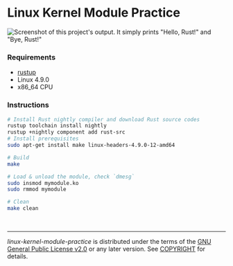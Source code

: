 Linux Kernel Module Practice
========

![Screenshot of this project's output. It simply prints "Hello, Rust!" and "Bye,
Rust!"](https://raw.githubusercontent.com/simnalamburt/i/master/linux-kernel-module-practice/screenshot.png)

### Requirements
- [rustup](https://rustup.rs/)
- Linux 4.9.0
- x86_64 CPU

### Instructions
```bash
# Install Rust nightly compiler and download Rust source codes
rustup toolchain install nightly
rustup +nightly component add rust-src
# Install prerequisites
sudo apt-get install make linux-headers-4.9.0-12-amd64

# Build
make

# Load & unload the module, check `dmesg`
sudo insmod mymodule.ko
sudo rmmod mymodule

# Clean
make clean
```

&nbsp;

--------

*linux-kernel-module-practice* is distributed under the terms of the [GNU
General Public License v2.0] or any later version. See [COPYRIGHT] for details.

[GNU General Public License v2.0]: LICENSE
[COPYRIGHT]: COPYRIGHT
